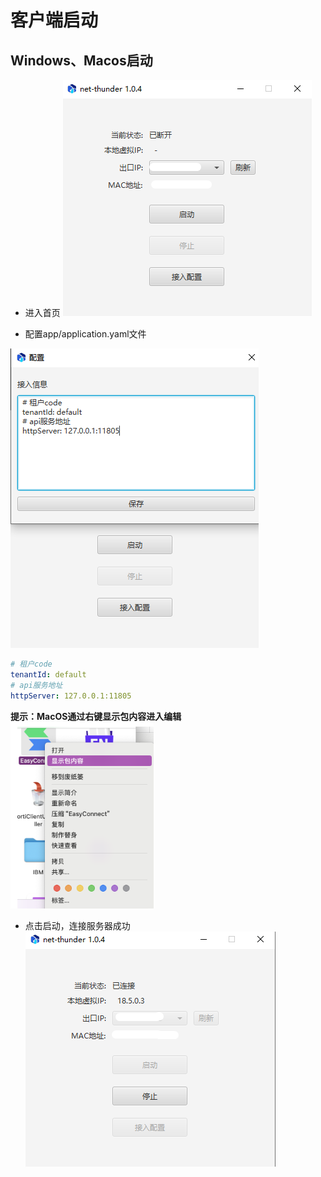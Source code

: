 # 客户端启动

## Windows、Macos启动

- 进入首页
![](/resource/client.png)


- 配置app/application.yaml文件

![](/resource/client-setting.png)

```yaml
# 租户code
tenantId: default
# api服务地址
httpServer: 127.0.0.1:11805
```

**提示：MacOS通过右键显示包内容进入编辑**
![](/resource/macos-show-content.png)

- 点击启动，连接服务器成功
![](/resource/client-connect.png)

